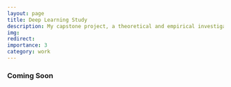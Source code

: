 ```yaml
---
layout: page
title: Deep Learning Study
description: My capstone project, a theoretical and empirical investigation into the robustness of deep neural networks
img:
redirect:
importance: 3
category: work
---
```


### Coming Soon
